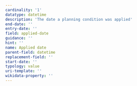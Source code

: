 ```yaml
---
cardinality: '1'
datatype: datetime
description: 'The date a planning condition was applied'
end-date: ''
entry-date: ''
field: applied-date
guidance: ''
hint: ''
name: Applied date
parent-field: datetime
replacement-field: ''
start-date: ''
typology: value
uri-template: ''
wikidata-property: ''
---
```

